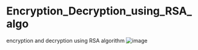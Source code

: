 # Encryption_Decryption_using_RSA_algo
encryption and decryption using RSA algorithm
![image](https://github.com/Sajithrajan03/Encryption_Decryption_using_RSA_algo/assets/93327106/dbf32381-aff8-4b38-b4ec-295e5fd50efa)

